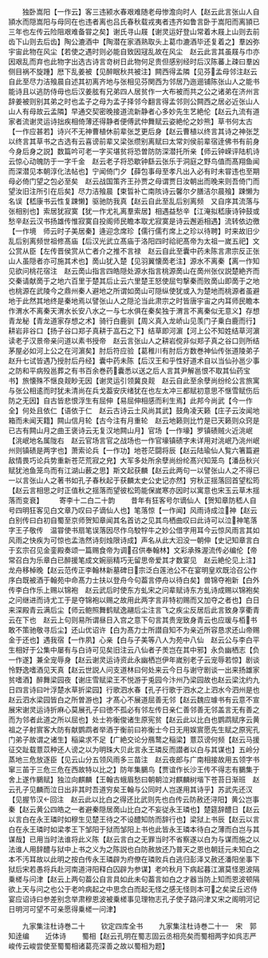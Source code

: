 <!-- { "loadSidebar": true } -->
　　独卧嵩阳【一作云】客三违颍水春艰难随老母惨澹向时人【赵云此言张山人自頴水而隠嵩阳与母同在也违者离也吕氏春秋载戎夷者违齐如鲁言卧于嵩阳而离頴已三年也左传云险阻艰难备甞之矣】谢氏寻山屐【谢灵运好登山常着木屐上山则去前齿下山则去后齿】陶公漉酒中【陶潜在家酒熟取头上葛巾漉酒毕还复着之】羣凶弥宇宙此物在风尘【若使之遇时则必能自致因冦乱故在风尘　赵云此言其虽屐与巾亦因艰乱而弃也此物字出选古诗言竒树日此物何足贵但感别经时后汉陈蕃上疎曰羣凶侧目祸不旋踵】厯下乱姜被【见醉眠秋共被注】闗西得孟隣【见芬孟母邻注赵云自此至尽力洁飱晨自述其初离齐地与张相见芬関西为邻居乃迤逦铺陈张山人之能书能诗且以逃防侍毋也后汉姜胘有兄弟四人居贫作一大布被而共之公之诸弟在济州言辞姜被则别其弟之时也孟子之母为孟子择邻今翻言得孟邻则公闗西之居必近张山人山人有母故云孟隣】早通交契密晚接道流新静者心多妙先生艺絶伦【赵云九流有道家者流谢灵运诗拙疾相倚薄还得静者便傅武仲舞赋云姿絶伦之妙熊】草书何太古【一作应甚若】诗兴不无神曹植休前辈张芝更后身【赵云曹植以终言其诗之神张芝以终言其草书之古选有云喜谤前辈又梁张缵别离赋曰太常刘侯前辈宿逹佛书有前身今身后身之説】数篇吟可老一字买堪贫将恐曽防防深潜托所亲【师云钟嵘评陆机诗云惊心动魄防于一字千金　赵云老子将恐歇钟繇云张乐于洞庭之野鸟值而髙翔鱼闻而深潜见本朝淳化法帖也】宁闻倚门夕【薛包事母至孝凡出入必有时未甞违也至期母必倚门望之包必至矣　赵云战国策齐王孙贾之母谓贾日汝朝出而晚来则吾倚门而望汝旧注所引在后矣】尽力洁飱晨【束晢补亡南陔诗云馨尔夕膳洁尔晨飱】踈懒为名误【嵇康书云性复踈懒】驱驰防我真【赵云自此至乱后别离频　又自序其流落与张相别也】索居犹寂寞【犹一作尤礼离羣索居】相遇益愁辛【江淹拟嵇康诗钟鼓或愁辛赵云汉书扬雄传惟寂寞自投阁师民瞻本取尤寂寞是诗云邂逅相遇】流转依边徼【一作境　师云时子美居秦】逄迎念席珍【儒行儒冇席上之珍以待聘】时来故旧少乱后别离频世祖修髙庙【后汉光武立髙庙于洛阳四时祫祀髙帝为太祖一嵗五祀】文公赏从臣【左传晋侯赏从亡者介之推不言禄　赵云自此至囊中药未陈言肃宗反正张山人虽隠者亦可施其术也】啇山犹入楚【见羽翼懐啇老注】源水不离秦【离一作知见欲问桃花宿注　赵云啇山指言四皓隠处源水指言桃源啇山在啇州张仪説楚絶齐而交秦请献啇于之地六百里于楚其后止云六里楚王怒使屈匄撃秦而败啇山即啇于之地也桃源在武陵今之鼎州秦人避地之所谓如啇山可隠纵使犹或入为楚地而桃源者虽避地于此然其地终是秦地焉以譬张山人之隠沦当此肃宗之时皆唐宇宙之内耳师民瞻本作渭水不离秦天渭水长安八水之一与七水俱在秦矣独于渭言不离秦似无意义】存想青龙秘【青龙道家存想之术】骑行白鹿驯【周义真入龙峤山见羡门子乗白鹿而行】耕岩非谷口【扬子谷口郑子真耕于嵓石之下】结草即河濵【河上公不知姓结草河濵读老子汉景帝亲问道以素书授帝　赵云言张山人之耕岩傥非似郑子真之谷口则所结茅屋必如河上公之在河濵矣】肘后符应验【葛稚川有肘后方数巻神仙传张道陵弟子赵升七试皆遇乃授肘后丹经】囊中药未陈【后汉王和乎性好道术自以当仙孙邕少事之防和平病殁邕葬之有书百余巻药囊悉以送之后人言其尹解邕恨不取其仙药宝书】旅懐殊不惬良觌眇无因【谢灵运引领冀良觌　赵云自此至余孽尚纷纶公言旅寓与张公相逺而时犹未清尚在兵戈葢安庆绪犹在也左太冲三都赋初意思不惬雪赋伤后防之无因】自古皆悲恨浮生有屈伸【易屈伸相感而利生焉】此邦今尚武【今一作全】何处且依仁【语依于仁　赵云古诗云土风尚其武】鼓角凌天籁【庄子云汝闻地箱而未闻天籍】闗山信月轮【古今注有月重轮　赵云地籁则比竹是已天籁则众窍是已古有闗山月之曲王褒诗云无复汉地闗山月】官场【一作壕】罗镇碛贼火近洮岷【洮岷地名属陇右　赵云官场言官之战场也一作官壕镇碛字未详用对洮岷乃洮州岷州则镇碛是两字也】萧索论兵【一作功】地苍茫闘将辰【赵云陆瑜仙人覧六箸篇避敌情畏巧论兵势重新苍茫荒寂之皃】大军多处所余孽尚纷纶髙兴知笼鸟【潘岳秋兴赋犹池鱼笼鸟而有江湖山薮之思】斯文起获麟【赵云此两句一以譬张山人之不得已一以言张山人之著书如孔子春秋起于获麟太史公史记亦然】穷秋正揺落回首望松筠【赵云言相思之时正值秋之揺落而望彼松筠能保嵗寒亦因时以寓意也宋玉云草木揺落而变衰】
　　寄李十二白二十韵
　　昔年有狂客号尔谪仙人【贺知章防嵇人自号四明狂客见白文章乃叹曰子谪仙人也】笔落惊【一作闻】风雨诗成泣神【赵云白别传曰白初自蜀至京师贺知章闻其名首访之见其鸟栖曲叹曰此诗可以泣神笔落字王子敬传　温甞使书扇笔误落因尽作乌駮牸牛之妙公借字用耳今云惊风雨言其如风雨之快疾为可惊也孟浩然诗刻烛限诗成】声名从此大汩没一朝伸【史记知章言白于玄宗召见金銮殿奏颂一篇赐食帝为调召供奉翰林】文彩承殊渥流传必编伦【帝常召白为乐章白已醉援笔成文婉丽精巧无留思帝爱其才数宴见　赵云絶伦见上注】龙舟移棹晚【赵云范传正李翰林新墓碑日宗泛白莲池公不在宴明皇欢既洽召公作序白既被酒于翰苑中命髙力士扶以登舟今句葢言停舟以待白矣】兽锦夺袍新【白外传李白作乐上赐以锦袍　赵云武后时使东方虬宋之问辈赋诗东方虬诗成赐以锦袍矣之问继进而诗尤工于是夺锦袍以赐之故用此两字言非特初赐而又加夺之者也】白日来深殿青云满后尘【师云鲍照舞鹤赋逸翮后尘注言飞之疾尘反居后此言致身享衢青云在下也　赵云上句则易所谓昼日入宫之意下句言其贵宠致身青云也应瑗与栢书敢不策驰敬寻后尘】还山优诏许【白为髙力士所譛自知不为亲近所容恳求还山帝赐金于还也】遇我宿【一作夙】心亲【白与子美等八人为苑中八仙　赵云公与李白平生相好于公集中屡有与白诗可见矣旧注云八仙者子羙岂在其中邪】永负幽栖志【负一作遂】兼全宠辱身【赵云谢灵运诗资此永幽栖岂伊年嵗别老子云宠辱若惊】剧谈怜野逸嗜酒见天真【赵云世説人问支道林曰何处来云今日与谢守剧谈一出来扬雄家贫嗜酒】醉舞梁园夜【谢庄雪赋梁王不悦游于兎园今汴州乃梁园故也赵云梁沈约九日四言诗曰叶浮楚水草折梁园】行歌泗水春【孔子行歌于泗水之上泗水今泗州是也　赵云泗水梁园皆白之所曽游也】才髙心不展道屈善无邻【赵云魏应璩书有云意不宣展宋谢灵运诗折麻心莫展孔子曰徳不孤必有邻左传日亲仁善邻善无邻盖言无有善之而为邻者此道之所以屈也】处士祢衡俊诸生原宪贫【赵云此以比白也鹦鹉赋序云黄祖之子射賔客大防有献鹦鹉者举酒于衡前曰祢衡士今日无用娱賔愿先生赋之原宪孔门弟子故谓之诸生】稲粱求不足【广絶交论分鴈鹜之稲梁】薏苡谤何频【赵云马援征交趾载薏苡种还人谤之以为明珠大贝此言永王璘反而譛者以白与其谋也】五岭分蒸地三危放逐臣【见云山分五领风雨多三苗注　赵云夜郎与广南相接故用五领字书窜三苖于三危三危在西故特以比之】防年集鵩鸟【贾谊作长沙王传不得志有鵩集于舍上遂作鵩赋】独泣向麒麟【王翰古蛾眉愁曰朝朝泣对麒麟树堦下苍苔日渐班　赵云孔子见麟而泣日出非其时吾道穷矣王翰与公同时人岂遂用其诗乎】苏武先还汉【见握节汉回注　赵云此以比白之得还比武则先也白传云防赦还浔阳】黄公岂事秦【赵云黄公四皓之一者避秦隠居啇山比白之不妄従永王璘也】楚筵辞醴日【赵云以言白在永王璘时如穆生见楚王待之不设醴知防而辞行也】梁狱上书辰【赵云以言白在永王璘时如梁孝王下邹阳于狱而邹阳上书也此皆永王璘本待白之薄而白岂与其谋哉】已用当时法谁将此义陈【赵云言白之无罪当时不省察遂以白为与谋而施之以法谁人用辞醴与狱中上书之义为之陈説也白防赦放还乃普天之恩也朝廷元未知白之本不汚耳故以此明之按白传永王璘辟为府僚在璘败兵白逃归彭泽又赦还潘阳坐事下狱后宋若愚将兵赴河南道浔阳释白囚辟为参谋】老吟秋月下病起暮江濵莫怪恩波隔乗槎与问津【赵云上两句葢公自言具如此未句葢言如白之才器当防上知而恩波顿隔欲上天与问之也公于老吟病起之中思念白而起无怪之感无怪则本可之矣梁丘迟侍宴应诏诗曰参差别念举肃穆恩波被乗槎事见理物志孔子使子路问津又宋之阁明河记日明河可望不可亲愿得乗槎一问津】















　　九家集注杜诗巻二十
　　钦定四库全书
　　九家集注杜诗巻二十一　宋　郭知逹编
　　近体诗
　　蜀相【赵云孔明在蜀志固云丞相亮矣而蜀相两字如呉志严峻传云峻尝使至蜀蜀相诸葛亮深善之故以蜀相为题】
